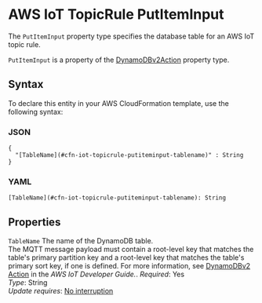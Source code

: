 # AWS IoT TopicRule PutItemInput<a name="aws-properties-iot-topicrule-putiteminput"></a>

<a name="aws-properties-iot-topicrule-putiteminput-description"></a>The `PutItemInput` property type specifies the database table for an AWS IoT topic rule\.

<a name="aws-properties-iot-topicrule-putiteminput-inheritance"></a> `PutItemInput` is a property of the [DynamoDBv2Action](aws-properties-iot-topicrule-dynamodbv2action.md) property type\. 

## Syntax<a name="aws-properties-iot-topicrule-putiteminput-syntax"></a>

To declare this entity in your AWS CloudFormation template, use the following syntax:

### JSON<a name="aws-properties-iot-topicrule-putiteminput-syntax.json"></a>

```
{
  "[TableName](#cfn-iot-topicrule-putiteminput-tablename)" : String
}
```

### YAML<a name="aws-properties-iot-topicrule-putiteminput-syntax.yaml"></a>

```
[TableName](#cfn-iot-topicrule-putiteminput-tablename): String
```

## Properties<a name="aws-properties-iot-topicrule-putiteminput-properties"></a>

`TableName`  <a name="cfn-iot-topicrule-putiteminput-tablename"></a>
The name of the DynamoDB table\.  
The MQTT message payload must contain a root\-level key that matches the table's primary partition key and a root\-level key that matches the table's primary sort key, if one is defined\. For more information, see [DynamoDBv2 Action](https://docs.aws.amazon.com/iot/latest/developerguide/dynamodb-v2-rule.html) in the *AWS IoT Developer Guide\.*\.
 *Required*: Yes  
 *Type*: String  
 *Update requires*: [No interruption](using-cfn-updating-stacks-update-behaviors.md#update-no-interrupt) 